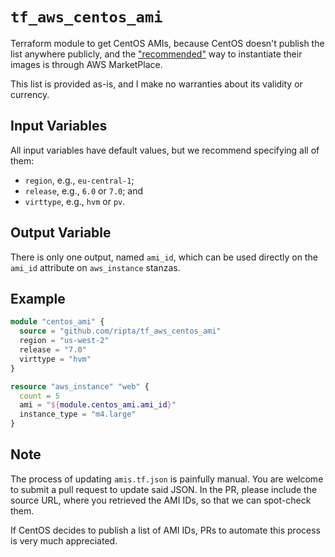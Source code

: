 # `tf_aws_centos_ami`

Terraform module to get CentOS AMIs, because CentOS doesn't publish the list anywhere
publicly, and the ["recommended"](https://wiki.centos.org/Cloud/AWS) way to instantiate
their images is through AWS MarketPlace.

This list is provided as-is, and I make no warranties about its validity or currency.

## Input Variables

All input variables have default values, but we recommend specifying all of them:

* `region`, e.g., `eu-central-1`;
* `release`, e.g., `6.0` or `7.0`; and
* `virttype`, e.g., `hvm` or `pv`.

## Output Variable

There is only one output, named `ami_id`, which can be used directly on the
`ami_id` attribute on `aws_instance` stanzas.

## Example

```terraform
module "centos_ami" {
  source = "github.com/ripta/tf_aws_centos_ami"
  region = "us-west-2"
  release = "7.0"
  virttype = "hvm"
}

resource "aws_instance" "web" {
  count = 5
  ami = "${module.centos_ami.ami_id}"
  instance_type = "m4.large"
}
```

## Note

The process of updating `amis.tf.json` is painfully manual. You are welcome to
submit a pull request to update said JSON. In the PR, please include the source
URL, where you retrieved the AMI IDs, so that we can spot-check them.

If CentOS decides to publish a list of AMI IDs, PRs to automate this process is
very much appreciated.
